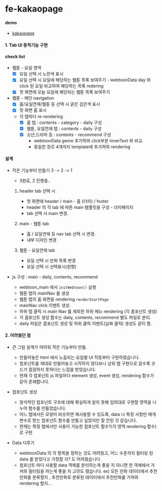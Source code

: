 # fe-kakaopage


#### demo
- [kakaopage](https://bangdler.github.io/fe-kakaopage/)

#### 1. Tab UI 동적기능 구현

#### check list
- 웹툰 - 요일 영역
    - [x] 요일 선택 시 노란색 표시 
    - [x] 요일 선택 시 요일에 해당하는 웹툰 목록 보여주기
            - webtoonData day 와 click 된 요일 비교하여 해당하는 목록 redering
    - [x] 첫 화면에 오늘 요일에 해당되는 웹툰 목록 보여주기
- 웹툰 - 메인 navigation 
    - [x] 홈/요일연재/웹툰 등 선택 시 굵은 검은색 표시
    - [x] 첫 화면 홈 표시
    - 각 탭마다 re-rendering
       - [x] 홈 탭 : contents - category - daily 구성
       - [x] 웹툰, 요일연재 탭 : contents - daily 구성
       - [x] 소년,드라마 등 : contents - recommend 구성
            - webtoonData genre 추가하여 click부분 innerText 와 비교.
            - 동일한 장르 4개까지 template에 추가하여 rendering
       
#### 설계

- 작은 기능부터 만들기 3 -> 2 -> 1
    - 3완료, 2 진행중..
    
    1. header tab 선택 시
        - 첫 화면에 header / main - 홈 (더미) / footer 
        - header 의 각 tab 에 따른 main 템플릿을 구성 - 더미페이지
        - tab 선택 시 main 변경.
        
    2. main - 웹툰 tab
        - 홈 / 요일연재 등 nav tab 선택 시 변경.
        - 내부 디자인 변경
    
    3. 웹툰 - 요일연재 tab
        - 요일 선택 시 만화 목록 변경
        - 요일 선택 시 선택표시(원형)

- js 구성 : main - daily, contents, recommend
       
    - webtoon_main 에서 `initWebtoon()` 실행
    - 웹툰 탭의 mainNav 를 생성
    - 웹툰 탭의 홈 화면을 rendering `renderStartPage`
    - mainNav click 이벤트 생성.
    - 하위 탭 클릭 시 main Nav 를 제외한 하위 메뉴 rendering (각 콤포넌트 생성)
    - 각 콤포넌트 생성 함수는 daily, contents, recommend 별도 파일로 분리.
    - daily 파일은 콤포넌트 생성 및 하위 클릭 이벤트(날짜 클릭) 생성도 같이 함.

#### 2. 어려웠던 점

- 큰 그림 설계가 어려워 작은 기능부터 만듦.
    - 만들어놓은 html 에서 노출되는 요일별 UI 작동부터 구현하였습니다.
    - 컴포넌트를 제대로 만들어놓고 시작하지 않다보니 상위 탭 구현으로 갈수록 코드가 깔끔하지 못하다는 느낌을 받았습니다.
    - 현재 각 컴포넌트 js 파일마다 element 생성, event 생성, rendering 함수가 같이 존재합니다.

- 컴포넌트 생성
    - 정석적인 컴포넌트 구조에 대해 확실하게 알지 못해 임의대로 구현할 영역을 나누어 함수를 만들었습니다.  
    - 어느 탭에서든 모양이 비슷하면 재사용할 수 있도록, data 나 특정 사항만 매개변수로 받는 컴포넌트 함수를 만들고 싶었지만 잘 안된 것 같습니다.
    - 현재는 특정 탭에서만 사용이 가능한 컴포넌트 함수?(각 영역 rendering 함수) 로 구현

- Data 다루기
    - webtoonData 의 각 항목을 정하는 것도 어려웠고, 어느 수준까지 필터링 된 data 를 받았다고 가정할 지? 도 어려웠습니다.
    - 컴포넌트 마다 사용할 data 객체를 분리하는게 좋을 지 아니면 한 객체에서 가져와 필터링을 하는게 좋을 지 고민도 됐습니다.
        ex) 모든 만화 데이터에서 추천 만화를 분류할지 , 추천만화로 분류된 데이터에서 추천만화를 가져와 rendering 할지...
